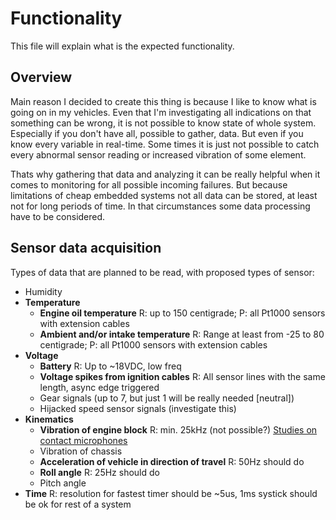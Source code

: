 # Functionality

This file will explain what is the expected functionality.

## Overview

Main reason I decided to create this thing is because I like to know what is going on in my vehicles.
Even that I'm investigating all indications on that something can be wrong, it is not possible to know state of whole system.
Especially if you don't have all, possible to gather, data. But even if you know every variable in real-time.
Some times it is just not possible to catch every abnormal sensor reading or increased vibration of some element.

Thats why gathering that data and analyzing it can be really helpful when it comes to monitoring for all possible incoming failures.
But because limitations of cheap embedded systems not all data can be stored, at least not for long periods of time.
In that circumstances some data processing have to be considered.

## Sensor data acquisition

Types of data that are planned to be read, with proposed types of sensor:

- Humidity
- **Temperature**
  - **Engine oil temperature** R: up to 150 centigrade; P: all Pt1000 sensors with extension cables
  - **Ambient and/or intake temperature** R: Range at least from -25 to 80 centigrade; P: all Pt1000 sensors with extension cables
- **Voltage**
  - **Battery** R: Up to ~18VDC, low freq
  - **Voltage spikes from ignition cables** R: All sensor lines with the same length, async edge triggered
  - Gear signals (up to 7, but just 1 will be really needed [neutral])
  - Hijacked speed sensor signals (investigate this)
- **Kinematics**
  - **Vibration of engine block** R: min. 25kHz (not possible?) [Studies on contact microphones](https://pdf.sciencedirectassets.com/282173/1-s2.0-S2212827113X00101/1-s2.0-S2212827113006586/main.pdf?X-Amz-Security-Token=IQoJb3JpZ2luX2VjEA8aCXVzLWVhc3QtMSJIMEYCIQCY23Qa%2BR10p56n2YHWKDFSNYnM9xm8g0vfgwIJCtl3WAIhAMjiGUWY4HTC%2BO9aaiToGv7EBVwb41hjunD0nQWSfjkfKrQDCFgQAxoMMDU5MDAzNTQ2ODY1IgzSrkwIs%2F%2FBCQwt0zIqkQM6%2FBF17hagaoMUWd9zPthJcPfXlVOiqcoZzWhZptm7nd0DUHAy5peFn%2FTiXSdMduFCCpnRx%2B62zFDRfbpOmJldWazMdehKBSi6owmXEmrGwUTkai1oW%2Bt2hIuEulV5aPGV8oSJPk5mDKl4DX6Cz6ulsiJh8LcDmM6MpCL97LHEmKmHrNA%2BZuvv2LA7Jar%2BDQ6cQr2CVYvqjxDCTgr42JTQK7SS2JHYwU7VJaA4o8G3%2Fmpyu5VohB1nzdHXWWldAzM8rftPdhdUgA0djikj7KSgETySdDFJ8kSKKMJQdReb7TRqTn71WKUT24nwMhX6i4dbDy3IRtq94T9qR09dTK5pc1xB0zsOtPPM6OlISl%2FVYFeUosODFz8CpyKHztT%2F8xKmmNKo8xi5KnXhpbUI34CAyHNVyuwNaDOy9vFGUk7nov4oV3M06YwJObMRWCsx5hCj9x0dQoZ2jMKhcTbW4J4ZJwYb8UsT9fvDU8by%2BD%2BmfFxLCoLCUtzMG5n7wm%2BYYMJhEZQ6m5gyba9mgUJfHCNVvjDflbr8BTrqAR5jkWlWx4BlIexPJPRajFwEUkF489XqLXezA%2FNy1MGVM1Lf2QFgIqujrmyfwlUaITI7wfy2okkCKc45mYbuBMYKzz71Yj%2BfkflxndkxNqJ%2BhQbDNfeYpZiJ3Q0DyHPrucRZu4OpYOCAqleYIu4W5mo7pcUQNpGcVCFbjXza6J0DYFOoMa6rItMctrRftjZqA0jJgSZpaRUionjcbqCE6GUkWNZHTLNro%2BGywMkYSmwf2YRwp%2Bui%2Bl8q8EYlmY3kAWLNAHmjSUojTrPoiG%2F4xn49yS%2FFFp9XSPNwFM%2BJPWVoqOdlO%2Fh8yWgDDw%3D%3D&X-Amz-Algorithm=AWS4-HMAC-SHA256&X-Amz-Date=20201020T075528Z&X-Amz-SignedHeaders=host&X-Amz-Expires=300&X-Amz-Credential=ASIAQ3PHCVTYSQAJZHLD%2F20201020%2Fus-east-1%2Fs3%2Faws4_request&X-Amz-Signature=ab5ab9d797e4d59f20de998a219fc1adda051ded81a1c3d02d3c95ad5d570c13&hash=6a479e3dce4b4b130f229ebea0f4110df3a46f6b95f34a7ac14a85f6b9ee80c2&host=68042c943591013ac2b2430a89b270f6af2c76d8dfd086a07176afe7c76c2c61&pii=S2212827113006586&tid=spdf-d1b95281-a7bf-4489-aaf9-d9337912b33c&sid=5e5d79324124e24e9b7817088224bdc91926gxrqb&type=client)
  - Vibration of chassis
  - **Acceleration of vehicle in direction of travel** R: 50Hz should do
  - **Roll angle** R: 25Hz should do
  - Pitch angle
- **Time** R: resolution for fastest timer should be ~5us, 1ms systick should be ok for rest of a system
